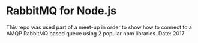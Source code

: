# RabbitMQ for Node.js
This repo was used part of a meet-up in order to show how to connect to a AMQP RabbitMQ based queue using 2 popular npm libraries.
Date: 2017
